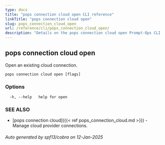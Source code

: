 ```yaml
---
type: docs
title: "pops connection cloud open CLI reference"
linkTitle: "pops connection cloud open"
slug: pops_connection_cloud_open
url: /reference/cli/pops_connection_cloud_open/
description: "Details on the pops connection cloud open Prompt-Ops CLI command"
---
```

## pops connection cloud open

Open an existing cloud connection.

```
pops connection cloud open [flags]
```

### Options

```
  -h, --help   help for open
```

### SEE ALSO

* [pops connection cloud]({{< ref pops_connection_cloud.md >}})	 - Manage cloud provider connections.

###### Auto generated by spf13/cobra on 12-Jan-2025
